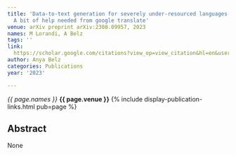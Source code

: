 ```yaml
---
title: 'Data-to-text generation for severely under-resourced languages with gpt-3.5:
  A bit of help needed from google translate'
venue: arXiv preprint arXiv:2308.09957, 2023
names: M Lorandi, A Belz
tags: ''
link: 
  https://scholar.google.com/citations?view_op=view_citation&hl=en&user=trwwiW4AAAAJ&pagesize=100&sortby=pubdate&citation_for_view=trwwiW4AAAAJ:uWiczbcajpAC
author: Anya Belz
categories: Publications
year: '2023'

---
```


*{{ page.names }}*
**{{ page.venue }}**
{% include display-publication-links.html pub=page %}
## Abstract

None